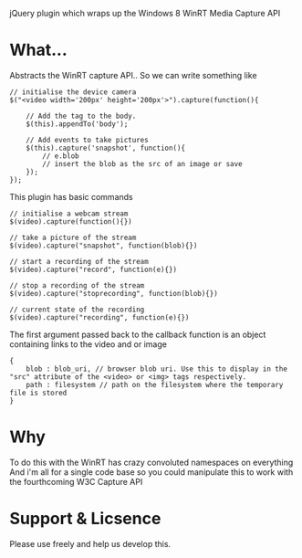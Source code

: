 jQuery plugin which wraps up the Windows 8 WinRT Media Capture API

# What...

Abstracts the WinRT capture API.. So we can write something like


	// initialise the device camera
	$("<video width='200px' height='200px'>").capture(function(){
	
		// Add the tag to the body.
		$(this).appendTo('body');
		
		// Add events to take pictures
		$(this).capture('snapshot', function(){
			// e.blob
			// insert the blob as the src of an image or save
		});
	});


This plugin has basic commands


	// initialise a webcam stream
	$(video).capture(function(){})

	// take a picture of the stream
	$(video).capture("snapshot", function(blob){})

	// start a recording of the stream
	$(video).capture("record", function(e){})

	// stop a recording of the stream
	$(video).capture("stoprecording", function(blob){})

	// current state of the recording
	$(video).capture("recording", function(e){})
	

The first argument passed back to the callback function is an object containing links to the video and or image

	{
		blob : blob_uri, // browser blob uri. Use this to display in the "src" attribute of the <video> or <img> tags respectively. 
		path : filesystem // path on the filesystem where the temporary file is stored
	}


# Why

To do this with the WinRT has crazy convoluted namespaces on everything
And i'm all for a single code base so you could manipulate this to work with the fourthcoming W3C Capture API


# Support & Licsence

Please use freely and help us develop this.